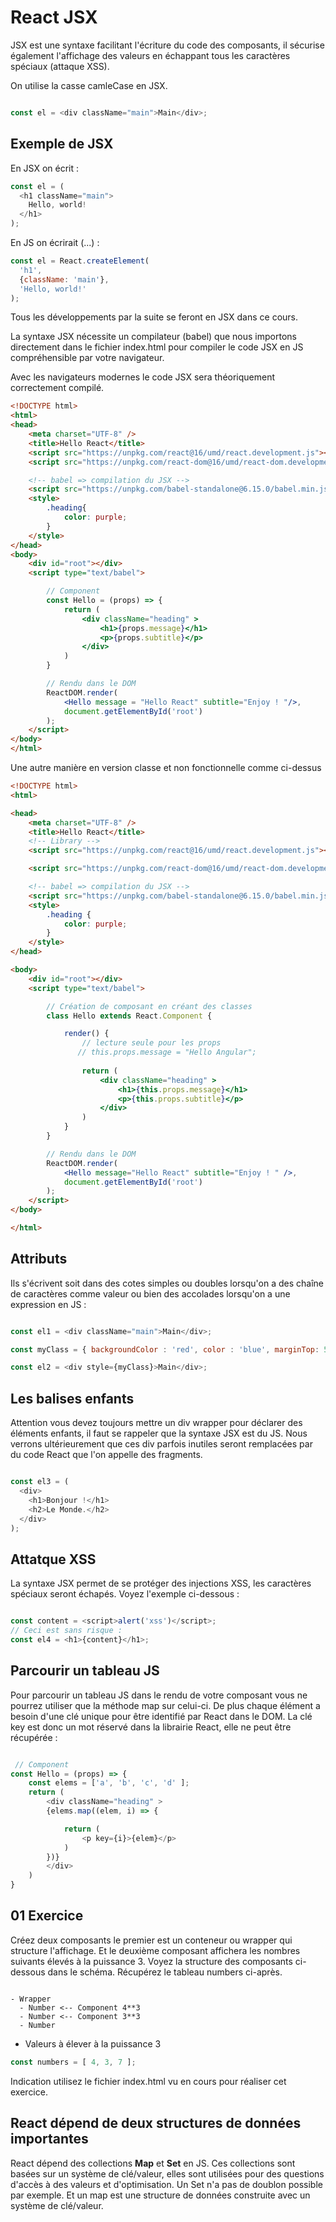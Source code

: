 # React JSX

JSX est une syntaxe facilitant l'écriture du code des composants, il sécurise également l'affichage des valeurs en échappant tous les caractères spéciaux (attaque XSS).

On utilise la casse camleCase en JSX.

```js

const el = <div className="main">Main</div>;

```

## Exemple de JSX

En JSX on écrit :

```js
const el = (
  <h1 className="main">
    Hello, world!
  </h1>
);
```

En JS on écrirait (...) :

```js
const el = React.createElement(
  'h1',
  {className: 'main'},
  'Hello, world!'
);
```

Tous les développements par la suite se feront en JSX dans ce cours.

La syntaxe JSX nécessite un compilateur (babel) que nous importons directement dans le fichier index.html pour compiler le code JSX en JS compréhensible par votre navigateur.

Avec les navigateurs modernes le code JSX sera théoriquement correctement compilé.

```html
<!DOCTYPE html>
<html>
<head>
    <meta charset="UTF-8" />
    <title>Hello React</title>
    <script src="https://unpkg.com/react@16/umd/react.development.js"></script>
    <script src="https://unpkg.com/react-dom@16/umd/react-dom.development.js"></script>

    <!-- babel => compilation du JSX -->
    <script src="https://unpkg.com/babel-standalone@6.15.0/babel.min.js"></script>
    <style>
        .heading{
            color: purple;
        }
    </style>
</head>
<body>
    <div id="root"></div>
    <script type="text/babel">

        // Component
        const Hello = (props) => {
            return (
                <div className="heading" >
                    <h1>{props.message}</h1>
                    <p>{props.subtitle}</p>
                </div>
            )
        }

        // Rendu dans le DOM
        ReactDOM.render(
            <Hello message = "Hello React" subtitle="Enjoy ! "/>,
            document.getElementById('root')
        );
    </script>
</body>
</html>

```

Une autre manière en version classe et non fonctionnelle comme ci-dessus

```html
<!DOCTYPE html>
<html>

<head>
    <meta charset="UTF-8" />
    <title>Hello React</title>
    <!-- Library -->
    <script src="https://unpkg.com/react@16/umd/react.development.js"></script>

    <script src="https://unpkg.com/react-dom@16/umd/react-dom.development.js"></script>

    <!-- babel => compilation du JSX -->
    <script src="https://unpkg.com/babel-standalone@6.15.0/babel.min.js"></script>
    <style>
        .heading {
            color: purple;
        }
    </style>
</head>

<body>
    <div id="root"></div>
    <script type="text/babel">

        // Création de composant en créant des classes
        class Hello extends React.Component {

            render() {
                // lecture seule pour les props
               // this.props.message = "Hello Angular";
                
                return (
                    <div className="heading" >
                        <h1>{this.props.message}</h1>
                        <p>{this.props.subtitle}</p>
                    </div>
                )
            }
        }

        // Rendu dans le DOM
        ReactDOM.render(
            <Hello message="Hello React" subtitle="Enjoy ! " />,
            document.getElementById('root')
        );
    </script>
</body>

</html>
```


## Attributs

Ils s'écrivent soit dans des cotes simples ou doubles lorsqu'on a des chaîne de caractères comme valeur ou bien des accolades lorsqu'on a une expression en JS :

```js

const el1 = <div className="main">Main</div>;

const myClass = { backgroundColor : 'red', color : 'blue', marginTop: 5 };

const el2 = <div style={myClass}>Main</div>;

```

## Les balises enfants

Attention vous devez toujours mettre un div wrapper pour déclarer des éléments enfants, il faut se rappeler que la syntaxe JSX est du JS. Nous verrons ultérieurement que ces div parfois inutiles seront remplacées par du code React que l'on appelle des fragments.

```js

const el3 = (
  <div>
    <h1>Bonjour !</h1>
    <h2>Le Monde.</h2>
  </div>
);

```

## Attatque XSS

La syntaxe JSX permet de se protéger des injections XSS, les caractères spéciaux seront échapés. Voyez l'exemple ci-dessous :

```js

const content = <script>alert('xss')</script>;
// Ceci est sans risque :
const el4 = <h1>{content}</h1>;

```

## Parcourir un tableau JS

Pour parcourir un tableau JS dans le rendu de votre composant vous ne pourrez utiliser que la méthode map sur celui-ci. De plus chaque élément a besoin d'une clé unique pour être identifié par React dans le DOM. La clé key est donc un mot réservé dans la librairie React, elle ne peut être récupérée :

```js

 // Component
const Hello = (props) => {
    const elems = ['a', 'b', 'c', 'd' ];
    return (
        <div className="heading" >
        {elems.map((elem, i) => {

            return (
                <p key={i}>{elem}</p>
            )
        })}
        </div>
    )
}

```

## 01 Exercice

Créez deux composants le premier est un conteneur ou wrapper qui structure l'affichage. Et le deuxième composant affichera les nombres suivants élevés à la puissance 3. Voyez la structure des composants ci-dessous dans le schéma. Récupérez le tableau numbers ci-après.

```text

- Wrapper
  - Number <-- Component 4**3
  - Number <-- Component 3**3
  - Number
```

- Valeurs à élever à la puissance 3

```js
const numbers = [ 4, 3, 7 ];
```

Indication utilisez le fichier index.html vu en cours pour réaliser cet exercice.

## React dépend de deux structures de données importantes

React dépend des collections **Map** et **Set** en JS. Ces collections sont basées sur un système de clé/valeur, elles sont utilisées pour des questions d'accès à des valeurs et d'optimisation. Un Set n'a pas de doublon possible par exemple. Et un map est une structure de données construite avec un système de clé/valeur.
